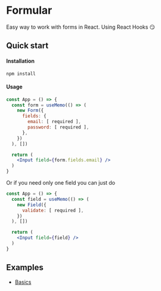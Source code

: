 # Formular

Easy way to work with forms in React. Using React Hooks 😏


## Quick start

#### Installation

```
npm install 
```

#### Usage

```jsx harmony
const App = () => {
  const form = useMemo(() => (
    new Form({
      fields: {
        email: [ required ],
        password: [ required ],
      },
    })
  ), [])

  return (
    <Input field={form.fields.email} />
  )  
}
```

Or if you need only one field you can just do

```jsx harmony
const App = () => {
  const field = useMemo(() => (
    new Field({
      validate: [ required ],
    })
  ), [])

  return (
    <Input field={field} />
  ) 
}
```

## Examples

- [Basics](https://codesandbox.io/s/formular-basics-cke7r)
